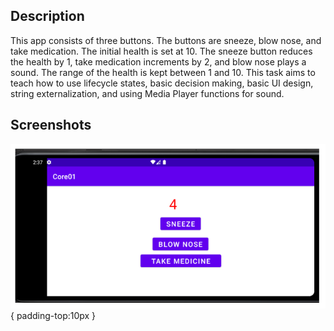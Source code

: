 

## Description
This app consists of three buttons. The buttons are sneeze, blow nose, and take
medication. The initial health is set at 10. The sneeze button reduces the health by 1, take
medication increments by 2, and blow nose plays a sound. The range of the health is kept
between 1 and 10. This task aims to teach how to use lifecycle states, basic decision
making, basic UI design, string externalization, and using Media Player functions for
sound.

## Screenshots
  ![](https://github.com/360Appz/Android-Projects/blob/main/Project%201/assets/P1.PNG){ padding-top:10px }
 
